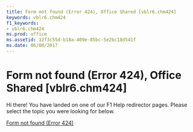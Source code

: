 ```yaml
---
title: Form not found (Error 424), Office Shared [vblr6.chm424]
keywords: vblr6.chm424
f1_keywords:
- vblr6.chm424
ms.prod: office
ms.assetid: 12f3c55d-b18a-409e-85bc-5e2bc18d541f
ms.date: 06/08/2017
---
```



# Form not found (Error 424), Office Shared [vblr6.chm424]

Hi there! You have landed on one of our F1 Help redirector pages. Please select the topic you were looking for below.

[Form not found (Error 424)](http://msdn.microsoft.com/library/e2f313ac-40ea-911e-b1cb-c4ccd8745b2e%28Office.15%29.aspx)

